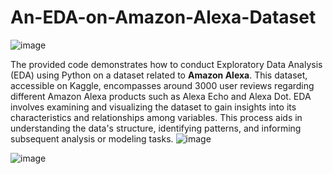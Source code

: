 # An-EDA-on-Amazon-Alexa-Dataset

![image](https://github.com/Pin22004/An-EDA-on-Amazon-Alexa-Dataset/assets/100960722/42fa28ea-c4b2-40fe-9b09-f1bd840d5041)

The provided code demonstrates how to conduct Exploratory Data Analysis (EDA) using Python on a dataset related to **Amazon Alexa**. This dataset, accessible on Kaggle, encompasses around 3000 user reviews regarding different Amazon Alexa products such as Alexa Echo and Alexa Dot. 
EDA involves examining and visualizing the dataset to gain insights into its characteristics and relationships among variables. This process aids in understanding the data's structure, identifying patterns, and informing subsequent analysis or modeling tasks.
![image](https://github.com/Pin22004/An-EDA-on-Amazon-Alexa-Dataset/assets/100960722/535210c8-da70-4781-b0fd-ea2dfb251121)



![image](https://github.com/Pin22004/An-EDA-on-Amazon-Alexa-Dataset/assets/100960722/834fd783-bd2d-4f4a-b605-19538b1e703f)
